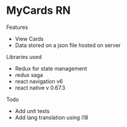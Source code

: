 # MyCards RN
Features

* View Cards
* Data stored on a json file hosted on server

Libraries used
* Redux for state management
* redux saga 
* react navigation v6
* react native v 0.67.3

Todo
* Add unit tests
* Add lang translation using i18
 
